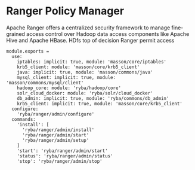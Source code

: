 
# Ranger Policy Manager

Apache Ranger offers a centralized security framework to manage fine-grained
access control over Hadoop data access components like Apache Hive and Apache HBase.
HDfs top of decision
Ranger permit access


    module.exports =
      use:
        iptables: implicit: true, module: 'masson/core/iptables'
        krb5_client: module: 'masson/core/krb5_client'
        java: implicit: true, module: 'masson/commons/java'
        mysql_client: implicit: true, module: 'masson/commons/mysql/client'
        hadoop_core: module: 'ryba/hadoop/core'
        solr_cloud_docker: module: 'ryba/solr/cloud_docker'
        db_admin: implicit: true, module: 'ryba/commons/db_admin'
        krb5_client: implicit: true, module: 'masson/core/krb5_client'
      configure:
        'ryba/ranger/admin/configure'
      commands:
        'install': [
          'ryba/ranger/admin/install'
          'ryba/ranger/admin/start'
          'ryba/ranger/admin/setup'
        ]
        'start': 'ryba/ranger/admin/start'
        'status': 'ryba/ranger/admin/status'
        'stop': 'ryba/ranger/admin/stop'
